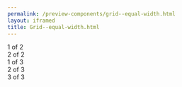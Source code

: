 ```yaml
--- 
permalink: /preview-components/grid--equal-width.html
layout: iframed 
title: Grid--equal-width.html
---
```

<div class="grid-example">
    <div class="container">
        <div class="row mb-2">
            <div class="col">
                1 of 2
            </div>
            <div class="col">
                2 of 2
            </div>
        </div>
        <div class="row">
            <div class="col">
                1 of 3
            </div>
            <div class="col">
                2 of 3
            </div>
            <div class="col">
                3 of 3
            </div>
        </div>
    </div>
</div>